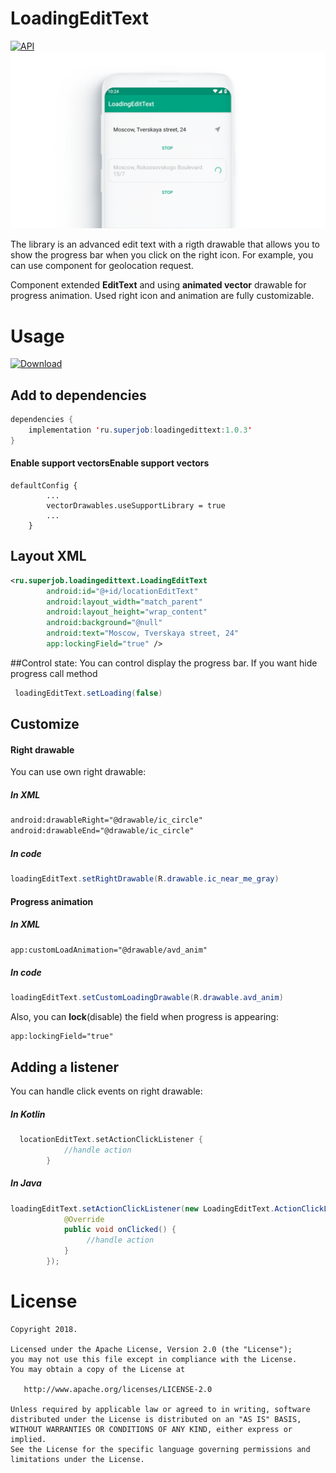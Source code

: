 # LoadingEditText
[![API](https://img.shields.io/badge/API-17%2B-brightgreen.svg?style=flat)](https://android-arsenal.com/api?level=17)
![](https://github.com/superjobru/LoadingEditText/raw/master/images/LocationEdiText.png)


The library is an advanced edit text with a rigth drawable that allows you to show the progress bar when you click on the right icon. For example, you can use component for geolocation request.

Component extended **EditText** and using **animated vector** drawable for progress animation. Used right icon and animation are fully customizable.

# Usage

[ ![Download](https://api.bintray.com/packages/superjob/android/loadingedittext/images/download.svg) ](https://bintray.com/superjob/android/loadingedittext/_latestVersion)
## Add to dependencies
```java
dependencies {
    implementation 'ru.superjob:loadingedittext:1.0.3'
}
```
#### Enable support vectorsEnable support vectors
```
defaultConfig {
		...
		vectorDrawables.useSupportLibrary = true
		...
	}
```

## Layout XML
```xml
<ru.superjob.loadingedittext.LoadingEditText
		android:id="@+id/locationEditText"
		android:layout_width="match_parent"
		android:layout_height="wrap_content"
		android:background="@null"
		android:text="Moscow, Tverskaya street, 24"
		app:lockingField="true" />
```

##Control state:
You can control display the progress bar.
If you want hide progress call method
```java
 loadingEditText.setLoading(false)
```

## Customize

#### Right drawable
You can use own right drawable:

##### In XML
```xml
android:drawableRight="@drawable/ic_circle"
android:drawableEnd="@drawable/ic_circle"
```

##### In code
```java
loadingEditText.setRightDrawable(R.drawable.ic_near_me_gray)
```
#### Progress animation
##### In XML
```xml
app:customLoadAnimation="@drawable/avd_anim"
```

##### In code
```java
loadingEditText.setCustomLoadingDrawable(R.drawable.avd_anim)
```

Also, you can **lock**(disable) the field when progress is appearing:
```
app:lockingField="true"

```

## Adding a listener
You can handle click events on right drawable:

##### In Kotlin
```kotlin
  locationEditText.setActionClickListener {
            //handle action
        }
```

##### In Java
```java
loadingEditText.setActionClickListener(new LoadingEditText.ActionClickListener() {
			@Override
			public void onClicked() {
				 //handle action
			}
		});
```
# License

    Copyright 2018.

    Licensed under the Apache License, Version 2.0 (the "License");
    you may not use this file except in compliance with the License.
    You may obtain a copy of the License at

       http://www.apache.org/licenses/LICENSE-2.0

    Unless required by applicable law or agreed to in writing, software
    distributed under the License is distributed on an "AS IS" BASIS,
    WITHOUT WARRANTIES OR CONDITIONS OF ANY KIND, either express or implied.
    See the License for the specific language governing permissions and
    limitations under the License.
